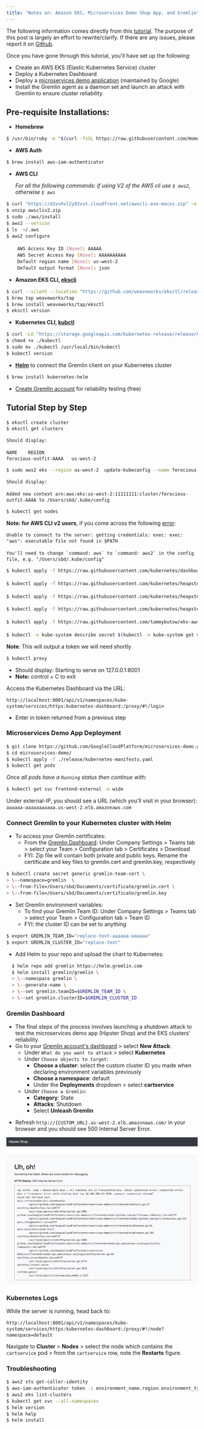 ```yaml
---
title: "Notes on: Amazon EKS, Microservices Demo Shop App, and Gremlin"
---
```

The following information comes directly from this [tutorial](https://www.gremlin.com/community/tutorials/how-to-install-and-use-gremlin-with-eks/). The purpose of this post is largely an effort to rewrite/clarify. If there are any issues, please report it on [Github](https://github.com/sbd/sbd.github.io/issues).

Once you have gone through this tutorial, you'll have set up the following:

- Create an AWS EKS (Elastic Kubernetes Service) cluster
- Deploy a Kubernetes Dashboard
- Deploy a [microservices demo application](https://github.com/GoogleCloudPlatform/microservices-demo) (maintained by Google)
- Install the Gremlin agent as a daemon set and launch an attack with Gremlin to ensure cluster reliability

## Pre-requisite Installations:

- **Homebrew**
```bash
$ /usr/bin/ruby -e "$(curl -fsSL https://raw.githubusercontent.com/Homebrew/install/master/install)"
```
- **AWS Auth**
```bash
$ brew install aws-iam-authenticator
```
- **AWS CLI**

    *For all the following commands: if using V2 of the AWS cli use `$ aws2`, otherwise `$ aws`*
```bash
$ curl "https://d1vvhvl2y92vvt.cloudfront.net/awscli-exe-macos.zip" -o "awscliv2.zip"
$ unzip awscliv2.zip
$ sudo ./aws/install
$ aws2 --version    
$ ls  ~/.aws
$ aws2 configure

    AWS Access Key ID [None]: AAAAA
    AWS Secret Access Key [None]: AAAAAAAAAA
    Default region name [None]: us-west-2
    Default output format [None]: json
```
- **Amazon EKS CLI, [ekscli]([https://eksctl.io/](https://eksctl.io/))**
```bash
$ curl --silent --location "https://github.com/weaveworks/eksctl/releases/download/latest_release/eksctl_$(uname -s)_amd64.tar.gz" | tar xz -C /tmp sudo mv /tmp/eksctl /usr/local/bin
$ brew tap weaveworks/tap
$ brew install weaveworks/tap/eksctl
$ eksctl version
```
- **Kubernetes CLI, [kubctl]([https://kubernetes.io/docs/tasks/tools/install-kubectl/](https://kubernetes.io/docs/tasks/tools/install-kubectl/))**
```bash
$ curl -LO "https://storage.googleapis.com/kubernetes-release/release/$(curl -s https://storage.googleapis.com/kubernetes-release/release/stable.txt)/bin/darwin/amd64/kubectl"
$ chmod +x ./kubectl
$ sudo mv ./kubectl /usr/local/bin/kubectl
$ kubectl version
```
- **[Helm]([https://helm.sh/docs/intro/quickstart/](https://helm.sh/docs/intro/quickstart/))** to connect the Gremlin client on your Kubernetes cluster
```bash
$ brew install kubernetes-helm
```

- [Create Gremlin account](https://app.gremlin.com/) for reliability testing (free)


## Tutorial Step by Step
```bash
$ eksctl create cluster
$ eksctl get clusters
```

    Should display:

    NAME	REGION
    ferocious-outfit-AAAA	us-west-2

```bash
$ sudo aws2 eks --region us-west-2  update-kubeconfig --name ferocious-outfit-AAAA
```
    Should display:

    Added new context arn:aws:eks:us-west-2:11111111:cluster/ferocious-outfit-AAAA to /Users/sbd/.kube/config

```bash
$ kubectl get nodes
```
**Note: for AWS CLI v2 users**, if you come across the following [error](https://github.com/aws/aws-cli/issues/4675):
```
Unable to connect to the server: getting credentials: exec: exec: "aws": executable file not found in $PATH

You'll need to change `command: aws` to `command: aws2` in the config file, e.g. "/Users/sbd/.kube/config"
```

```bash
$ kubectl apply -f https://raw.githubusercontent.com/kubernetes/dashboard/v1.10.1/src/deploy/recommended/kubernetes-dashboard.yaml

$ kubectl apply -f https://raw.githubusercontent.com/kubernetes/heapster/master/deploy/kube-config/influxdb/heapster.yaml

$ kubectl apply -f https://raw.githubusercontent.com/kubernetes/heapster/master/deploy/kube-config/influxdb/influxdb.yaml

$ kubectl apply -f https://raw.githubusercontent.com/kubernetes/heapster/master/deploy/kube-config/rbac/heapster-rbac.yaml

$ kubectl apply -f https://raw.githubusercontent.com/tammybutow/eks-aws/master/eks-admin-service-account.yaml

$ kubectl -n kube-system describe secret $(kubectl -n kube-system get secret | grep eks-admin | awk '{print $1}')
```
**Note**: This will output a token we will need shortly

```bash
$ kubectl proxy
```
+ Should display: Starting to serve on 127.0.0.1:8001
+ **Note:** control + C to exit

Access the Kubernetes Dashboard via the URL:
```
http://localhost:8001/api/v1/namespaces/kube-system/services/https:kubernetes-dashboard:/proxy/#!/login
```

  - Enter in token returned from a previous step

### **Microservices Demo App Deployment**
```bash
$ git clone https://github.com/GoogleCloudPlatform/microservices-demo.git
$ cd microservices-demo/
$ kubectl apply -f ./release/kubernetes-manifests.yaml
$ kubectl get pods
```     

*Once all pods have a `Running` status then continue with:*
```bash
$ kubectl get svc frontend-external -o wide
```

Under external-IP, you should see a URL (which you'll visit in your browser):
    `aaaaaa-aaaaaaaaaaa.us-west-2.elb.amazonaws.com`

### **Connect Gremlin to your Kubernetes cluster with Helm**

- To access your Gremlin certificates:
    - From the [Gremlin Dashboard]([https://app.gremlin.com/](https://app.gremlin.com/)): Under Company Settings > Teams tab > select your Team > Configuration tab > Certificates > Download
    - FYI:  Zip file will contain both private and public keys. Rename the certificate and key files to gremlin.cert and gremlin.key, respectively
```bash
$ kubectl create secret generic gremlin-team-cert \
> \--namespace=gremlin  \
> \--from-file=/Users/sbd/Documents/certificate/gremlin.cert \
> \--from-file=/Users/sbd/Documents/certificate/gremlin.key
```
- Set Gremlin environment variables:
    - To find your Gremlin Team ID: Under Company Settings > Teams tab > select your Team > Configuration tab > Team ID
    - FYI: the cluster ID can be set to anything
```bash
$ export GREMLIN_TEAM_ID="replace-text-aaaaaa-aaaaaa"
$ export GREMLIN_CLUSTER_ID="replace-text"
```

- Add Helm to your repo and upload the chart to Kubernetes:
```bash
  $ helm repo add gremlin https://helm.gremlin.com
  $ helm install gremlin/gremlin \
  > \--namespace gremlin \
  > \--generate-name \
  > \--set gremlin.teamID=$GREMLIN_TEAM_ID \
  > \--set gremlin.clusterID=$GREMLIN_CLUSTER_ID
```

### **Gremlin Dashboard**
+ The final steps of the process involves launching a shutdown attack to test the microservices demo app (Hipster Shop) and the EKS clusters' reliability.
+ Go to your [Gremlin account's dashboard](https://app.gremlin.com/attacks/infrastructure) > select **New Attack**:
    - Under `What do you want to attack` >  select **Kubernetes**
    - Under `Choose objects to target`:
        - **Choose a cluster**: select the custom cluster ID you made when declaring environment variables previously
        - **Choose a namespace**: default
        - Under the **Deployments** dropdown > select **cartservice**
    - Under `Choose a Gremlin`:
        - **Category**: State
        - **Attacks**: Shutdown
        - Select **Unleash Gremlin**
- Refresh `http://{CUSTOM_URL}.us-west-2.elb.amazonaws.com/` in your browser and you should see 500 Internal Server Error.

![500 Error](/assets/gremlin-shutdown-attack.jpg)

### Kubernetes Logs
While the server is running, head back to:  
```
http://localhost:8001/api/v1/namespaces/kube-system/services/https:kubernetes-dashboard:/proxy/#!/node?namespace=default
```
Navigate to **Cluster** > **Nodes** > select the node which contains the `cartservice` pod > from the `cartservice` row, note the **Restarts** figure.


### Troubleshooting
```bash
$ aws2 sts get-caller-identity
$ aws-iam-authenticator token -i environment_name.region.environment_type
$ aws2 eks list-clusters
$ kubectl get svc --all-namespaces
$ helm version
$ helm help
$ helm install   
```        
